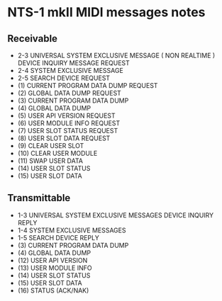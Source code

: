 # NTS-1 mkII MIDI messages notes

## Receivable
* 2-3 UNIVERSAL SYSTEM EXCLUSIVE MESSAGE ( NON REALTIME ) DEVICE INQUIRY MESSAGE REQUEST
* 2-4 SYSTEM EXCLUSIVE MESSAGE
* 2-5 SEARCH DEVICE REQUEST
* (1) CURRENT PROGRAM DATA DUMP REQUEST
* (2) GLOBAL DATA DUMP REQUEST
* (3) CURRENT PROGRAM DATA DUMP
* (4) GLOBAL DATA DUMP
* (5) USER API VERSION REQUEST
* (6) USER MODULE INFO REQUEST
* (7) USER SLOT STATUS REQUEST
* (8) USER SLOT DATA REQUEST
* (9) CLEAR USER SLOT
* (10) CLEAR USER MODULE
* (11) SWAP USER DATA
* (14) USER SLOT STATUS
* (15) USER SLOT DATA

## Transmittable
* 1-3 UNIVERSAL SYSTEM EXCLUSIVE MESSAGES DEVICE INQUIRY REPLY
* 1-4 SYSTEM EXCLUSIVE MESSAGES
* 1-5 SEARCH DEVICE REPLY
* (3) CURRENT PROGRAM DATA DUMP
* (4) GLOBAL DATA DUMP
* (12) USER API VERSION
* (13) USER MODULE INFO
* (14) USER SLOT STATUS
* (15) USER SLOT DATA
* (16) STATUS (ACK/NAK)
